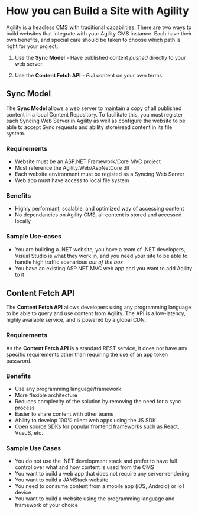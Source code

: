 # How you can Build a Site with Agility
Agility is a headless CMS with traditional capabilities. There are two ways to build websites that integrate with your Agility CMS instance. Each have their own benefits, and  special care should be taken to choose which path is right for your project.

1. Use the **Sync Model** - Have published content *pushed* directly to your web server.

2. Use the **Content Fetch API** - *Pull* content on your own terms.

## Sync Model
The **Sync Model** allows a web server to maintain a copy of all published content in a local Content Repository. To facilitate this, you must register each Syncing Web Server in Agility as well as configure the website to be able to accept Sync requests and ability store/read content in its file system.

### Requirements
- Website must be an ASP.NET Framework/Core MVC project
- Must reference the Agility.Web/AspNetCore dll
- Each website environment must be registed as a Syncing Web Server
- Web app must have access to local file system

### Benefits
- Highly performant, scalable, and optimized way of accessing content
- No dependancies on Agility CMS, all content is stored and accessed locally

### Sample Use-cases
- You are building a .NET website, you have a team of .NET developers, Visual Studio is what they work in, and you need your site to be able to handle high traffic scenarious *out of the box*
- You have an existing ASP.NET MVC web app and you want to add Agility to it


## Content Fetch API
The **Content Fetch API** allows developers using any programming language to be able to query and use content from Agility. The API is a low-latency, highly available service, and is powered by a global CDN.

### Requirements
As the **Content Fetch API** is a standard REST service, it does not have any specific requirements other than requiring the use of an app token password.

### Benefits
- Use any programming language/framework
- More flexible architecture
- Reduces complexity of the solution by removing the need for a sync process
- Easier to share content with other teams
- Ability to develop 100% client web apps using the JS SDK
- Open source SDKs for popular frontend frameworks such as React, VueJS, etc.

### Sample Use Cases
- You do not use the .NET development stack and prefer to have full control over what and how content is used from the CMS
- You want to build a web app that does not require any server-rendering
- You want to build a JAMStack website
- You need to consume content from a mobile app (iOS, Android) or IoT device
- You want to build a website using the programming language and framework of your choice




